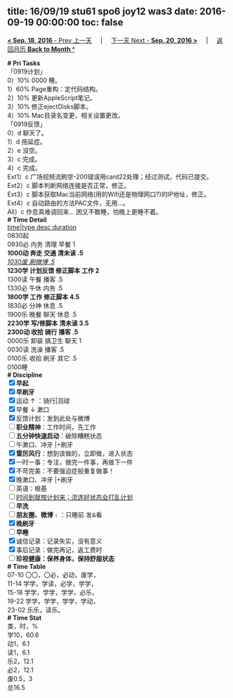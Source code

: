 title: 16/09/19 stu61 spo6 joy12 was3
date: 2016-09-19 00:00:00
toc: false
---
[**< Sep. 18, 2016** - Prev 上一天](/lifelogs/2016/09/d18.html) &nbsp; &nbsp; | &nbsp; &nbsp; [下一天 Next - **Sep. 20, 2016 >**](/lifelogs/2016/09/d20.html) &nbsp; &nbsp; |  &nbsp; &nbsp; [返回月历 **Back to Month ^**](/lifelogs/2016/09/index.html)
<br/><div><div><div><div><b># Pri Tasks</b></div><div>「0919计划」</div><div>0）10% 0000 睡。</div><div>1）60% Page重构：定代码结构。</div><div>2）10% 更新AppleScript笔记。</div><div>3）10% 修正ejectDisks脚本。</div><div>4）10% Mac目录名变更，相关设置更改。</div></div><div>「0919反馈」</div><div>0）d 聊天了。</div></div><div><div>1）d 拖延症。</div><div>2）e 没空。</div><div>3）c 完成。</div><div>4）c 完成。</div><div>Ext1）c 广场视频流刷空-200错误用card22处理；经过测试，代码已提交。</div><div>Ext2）c 脚本判断网络连接是否正常，修正。</div><div>Ext3）c 脚本获取Mac当前网络(用的Wifi还是物理网口?)的IP地址，修正。</div><div>Ext4）c 自动路由的方法PAC文件，无用…。</div><div>All）c 作息真难调回来… 困又不敢睡，怕晚上更睡不着。</div><div><b># Time Detail</b></div><div><u>time|type desc duration</u></div><div>0830起</div><div>0930必 内务 清理 早餐 1</div><div><b>1000动 奔走 交通 清未读 .5</b></div><div><i><u>1030废 刷微博 .5</u></i></div><div><b>1230学 计划反馈 修正脚本 工作 2</b></div><div>1300读 午餐 播客 .5</div><div>1330必 午休 内务 .5</div><div><b>1800学 工作 修正脚本 4.5</b></div><div>1830必 分神 休息 .5</div><div>1900乐 晚餐 聊天 休息 .5</div><div><b>2230学 写/修脚本 清未读 3.5</b></div></div></div><div><b>2300动 收拾 骑行 播客 .5</b></div><div>0000乐 卸装 搞卫生 聊天 1</div><div>0030读 洗澡 播客 .5</div><div>0100乐 收拾 刷牙 其它 .5</div><div><div>0100睡</div><div><b># Discipline</b></div><div><div><b><input checked="true" type="checkbox"/>早起</b></div><div><input checked="true" type="checkbox"/><b>早刷牙</b></div><div><input checked="true" type="checkbox"/>运动 ↑ ：骑行|羽球</div></div><div><input checked="true" type="checkbox"/>早餐 ↓ 漱口</div><div><input checked="true" type="checkbox"/>反馈计划：发到此处与微博</div><div><input type="checkbox"/><b>职业精神</b>：工作时间，先工作</div><div><input type="checkbox"/><b>五分钟快速启动</b>：破除糟糕状态</div><div><input type="checkbox"/>午漱口、冲牙 |+刷牙</div><div><input checked="true" type="checkbox"/><b>雷厉风行</b>：想到该做的，立即做，进入状态</div><div><input checked="true" type="checkbox"/><a dir="ltr"/><a dir="ltr">一时</a>一事：专注，做完一件事，再做下一件</div><div><input checked="true" type="checkbox"/>不苛完美：不要强迫症般重复做事！</div><div><input checked="true" type="checkbox"/>晚漱口、冲牙 |+刷牙</div><div><input type="checkbox"/>英语：根基</div><div><u><input type="checkbox"/>时间到就按计划来；流连好状态会打乱计划</u></div><div><input type="checkbox"/><b>早洗</b></div><div><b style="font-family:gotham, helvetica, arial, sans-serif;font-size:14px;"><input type="checkbox"/>朋友圈、微博</b> <span style="font-family:gotham, helvetica, arial, sans-serif;font-size:14px;">↓ ：只睡前 发&amp;看</span></div><div><b><input checked="true" type="checkbox"/>晚刷牙</b></div><div><input type="checkbox"/><b>早睡</b></div><div><div><input checked="true" type="checkbox"/>诚信记录：记录失实，没有意义</div><div><input checked="true" type="checkbox"/>事后记录：做完再记，返工费时</div></div><div style="font-family:gotham, helvetica, arial, sans-serif;font-size:14px;"><b><input type="checkbox"/>珍视健康：保养身体，保持舒服状态</b></div><div><b># Time Table</b></div><div>07-10 〇〇，〇必，必动，废学，</div><div>11-14 学学，学读，必学，学学，</div><div>15-18 学学，学学，学学，必乐，</div><div>19-22 学学，学学，学学，学动，</div><div>23-02 乐乐，读乐。</div><div><b># Time Stat</b></div><div>类，时，%</div><div>学10，60.6</div><div>动1，6.1</div><div>读1，6.1</div><div>乐2，12.1</div><div>必2，12.1</div><div>废0.5，3</div><div>总16.5</div>